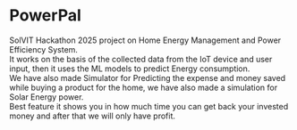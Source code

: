 # PowerPal
SolVIT Hackathon 2025 project on Home Energy Management and Power Efficiency System.<br>
It works on the basis of the collected data from the IoT device and user input, then it uses the ML models to predict Energy consumption.<br>
We have also made Simulator for Predicting the expense and money saved while buying a product for the home, we have also made a simulation for Solar Energy power.<br>
Best feature it shows you in how much time you can get back your invested money and after that we will only have profit.
